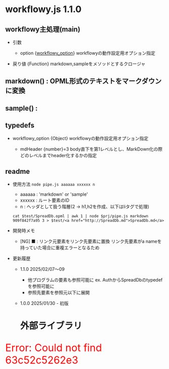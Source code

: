 # <a name="5a8dd15033a4">workflowy.js 1.1.0</a>

## workflowy主処理(main)

- 引数
	
	- option {<a href="#63c52c5262e3">workflowy_option</a>} workflowyの動作設定用オプション指定
		
- 戻り値 {Function} markdown,sampleをメソッドとするクロージャ
	
## markdown() : OPML形式のテキストをマークダウンに変換

## sample() :

## typedefs

- workflowy_option {Object} workflowyの動作設定用オプション指定
	
	- mdHeader {number}=3 body直下を第1レベルとし、MarkDown化の際どのレベルまでheader化するかの指定
		
## readme

- 使用方法
	`node pipe.js aaaaaa xxxxxx n`
	- aaaaaa : 'markdown' or 'sample'
	- xxxxxx : ルート要素のID
	- n : ヘッダとして扱う階層(2 -> h1,h2を作成、以下はliタグで処理)
	
	```
	cat $test/SpreadDb.opml | awk 1 | node $prj/pipe.js markdown 909f842f7a95 3 > $test/<a href="http://SpreadDb.md">SpreadDb.md</a>
	```
- 開発時メモ
	
	- [NG] ■ : リンク元要素をリンク先要素に置換
		リンク先要素がa nameを持っていた場合に重複エラーとなるため
- 更新履歴
	
	- 1.1.0 2025/02/07〜09
		
		- 他プログラムの要素も参照可能に
			ex. AuthからSpreadDbのtypedefを参照可能に
		- 参照先要素を参照元以下に展開
			
	- 1.0.0 2025/01/30 - 初版
		# 外部ライブラリ

<p style="font-size:2rem;color:#f00">Error: Could not find 63c52c5262e3</p>

